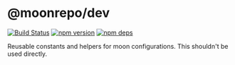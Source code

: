 # @moonrepo/dev

[![Build Status](https://github.com/moonrepo/dev/workflows/Build/badge.svg)](https://github.com/moonrepo/dev/actions?query=branch%3Amaster)
[![npm version](https://badge.fury.io/js/%40moonrepo%dev.svg)](https://www.npmjs.com/package/@moonrepo/dev)
[![npm deps](https://david-dm.org/moonrepo/dev.svg?path=packages/dev)](https://www.npmjs.com/package/@moonrepo/dev)

Reusable constants and helpers for moon configurations. This shouldn't be used directly.
